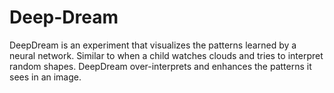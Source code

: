# Deep-Dream
DeepDream is an experiment that visualizes the patterns learned by a neural network. Similar to when a child watches clouds and tries to interpret random shapes. DeepDream over-interprets and enhances the patterns it sees in an image.
